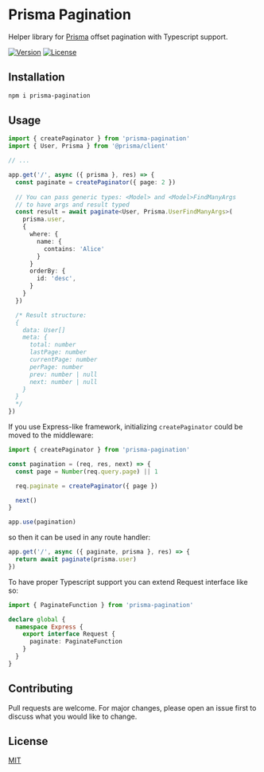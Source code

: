 # Prisma Pagination
Helper library for [Prisma](https://www.prisma.io/docs/concepts/components/prisma-client/pagination) offset pagination with Typescript support.

[![Version](http://img.shields.io/npm/v/prisma-pagination.svg)](https://npmjs.org/package/prisma-pagination)
[![License](https://img.shields.io/npm/l/prisma-pagination.svg)](https://npmjs.org/package/prisma-offset-pagination)

## Installation

```bash
npm i prisma-pagination
```

## Usage

```typescript
import { createPaginator } from 'prisma-pagination'
import { User, Prisma } from '@prisma/client'

// ...

app.get('/', async ({ prisma }, res) => {
  const paginate = createPaginator({ page: 2 })
  
  // You can pass generic types: <Model> and <Model>FindManyArgs
  // to have args and result typed
  const result = await paginate<User, Prisma.UserFindManyArgs>(
    prisma.user,
    {
      where: {
        name: {
          contains: 'Alice'
        }
      }
      orderBy: {
        id: 'desc',
      }
    }
  })

  /* Result structure:
  {
    data: User[]
    meta: {
      total: number
      lastPage: number
      currentPage: number
      perPage: number
      prev: number | null
      next: number | null
    }
  }
  */
})
```

If you use Express-like framework, initializing `createPaginator` could be moved to the middleware:

```typescript
import { createPaginator } from 'prisma-pagination'

const pagination = (req, res, next) => {
  const page = Number(req.query.page) || 1

  req.paginate = createPaginator({ page })

  next()
}

app.use(pagination)
```

so then it can be used in any route handler:

```typescript
app.get('/', async ({ paginate, prisma }, res) => {
  return await paginate(prisma.user)
})
```

To have proper Typescript support you can extend Request interface like so:

```typescript
import { PaginateFunction } from 'prisma-pagination'

declare global {
  namespace Express {
    export interface Request {
      paginate: PaginateFunction
    }
  }
}
```


## Contributing
Pull requests are welcome. For major changes, please open an issue first to discuss what you would like to change.

## License
[MIT](https://choosealicense.com/licenses/mit/)